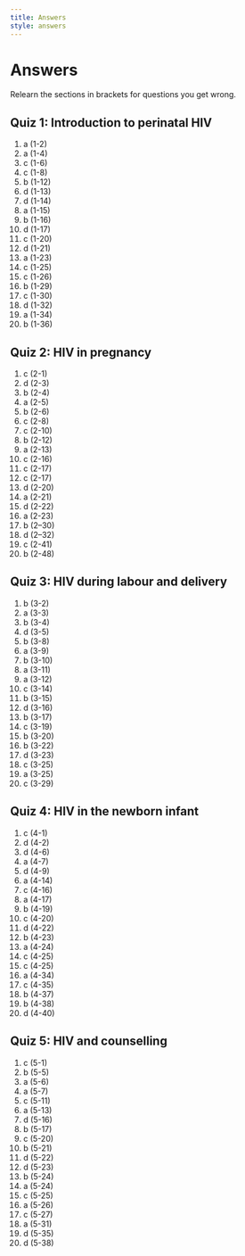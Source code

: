```yaml
---
title: Answers
style: answers
---
```


# Answers

Relearn the sections in brackets for questions you get wrong.

## Quiz 1: Introduction to perinatal HIV

1.	a	(1-2)
2.	a	(1-4)
3.	c	(1-6)
4.	c	(1-8)
5.	b	(1-12)
6.	d	(1-13)
7.	d	(1-14)
8.	a	(1-15)
9.	b	(1-16)
10.	d	(1-17)
11.	c	(1-20)
12.	d	(1-21)
13.	a	(1-23)
14.	c	(1-25)
15.	c	(1-26)
16.	b	(1-29)
17.	c	(1-30)
18.	d	(1-32)
19.	a	(1-34)
20.	b	(1-36)

## Quiz 2: HIV in pregnancy

1.	c	(2-1)
2.	d	(2-3)
3.	b	(2-4)
4.	a	(2-5)
5.	b	(2-6)
6.	c	(2-8)
7.	c	(2-10)
8.	b	(2-12)
9.	a	(2-13)
10.	c	(2-16)
11.	c	(2-17)
12.	c	(2-17)
13.	d	(2-20)
14.	a	(2-21)
15.	d	(2-22)
16.	a	(2-23)
17.	b	(2–30)
18.	d	(2–32)
19.	c	(2-41)
20.	b	(2-48)

## Quiz 3: HIV during labour and delivery

1.	b	(3-2)
2.	a	(3-3)
3.	b	(3-4)
4.	d	(3-5)
5.	b	(3-8)
6.	a	(3-9)
7.	b	(3-10)
8.	a	(3-11)
9.	a	(3-12)
10.	c	(3-14)
11.	b	(3-15)
12.	d	(3-16)
13.	b	(3-17)
14.	c	(3-19)
15.	b	(3-20)
16.	b	(3-22)
17.	d	(3-23)
18.	c	(3-25)
19.	a	(3-25)
20.	c	(3-29)

## Quiz 4: HIV in the newborn infant

1.	c	(4-1)
2.	d	(4-2)
3.	d	(4-6)
4.	a	(4-7)
5.	d	(4-9)
6.	a	(4-14)
7.	c	(4-16)
8.	a	(4-17)
9.	b	(4-19)
10.	c	(4-20)
11.	d	(4-22)
12.	b	(4-23)
13.	a	(4-24)
14.	c	(4-25)
15.	c	(4-25)
16.	a	(4-34)
17.	c	(4-35)
18.	b	(4-37)
19.	b	(4-38)
20.	d	(4-40)

## Quiz 5: HIV and counselling

1.	c	(5-1)
2.	b	(5-5)
3.	a	(5-6)
4.	a	(5-7)
5.	c	(5-11)
6.	a	(5-13)
7.	d	(5-16)
8.	b	(5-17)
9.	c	(5-20)
10.	b	(5-21)
11.	d	(5-22)
12.	d	(5-23)
13.	b	(5-24)
14.	a	(5-24)
15.	c	(5-25)
16.	a	(5-26)
17.	c	(5-27)
18.	a	(5-31)
19.	d	(5-35)
20.	d	(5-38)

